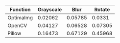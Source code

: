 | Function   |   Grayscale |    Blur |   Rotate |
|------------|-------------|---------|----------|
| OptimaImg  |     0.02062 | 0.05785 |  0.0331  |
| OpenCV     |     0.04127 | 0.06528 |  0.07305 |
| Pillow     |     0.16473 | 0.67129 |  0.45968 |